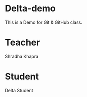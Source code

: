# Delta-demo
This is  a Demo for Git &amp; GitHub class.

# Teacher
Shradha Khapra

# Student
Delta Student